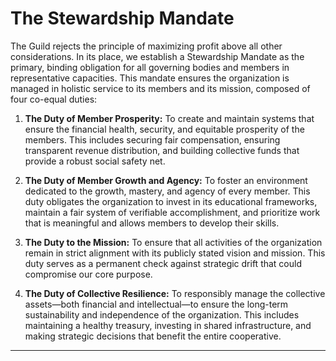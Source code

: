 # The Stewardship Mandate

The Guild rejects the principle of maximizing profit above all other considerations. In its place, we establish a Stewardship Mandate as the primary, binding obligation for all governing bodies and members in representative capacities. This mandate ensures the organization is managed in holistic service to its members and its mission, composed of four co-equal duties:


1.  **The Duty of Member Prosperity:**
To create and maintain systems that ensure the financial health, security, and equitable prosperity of the members. This includes securing fair compensation, ensuring transparent revenue distribution, and building collective funds that provide a robust social safety net.

2.  **The Duty of Member Growth and Agency:**
To foster an environment dedicated to the growth, mastery, and agency of every member. This duty obligates the organization to invest in its educational frameworks, maintain a fair system of verifiable accomplishment, and prioritize work that is meaningful and allows members to develop their skills.

3.  **The Duty to the Mission:**
To ensure that all activities of the organization remain in strict alignment with its publicly stated vision and mission. This duty serves as a permanent check against strategic drift that could compromise our core purpose.

4.  **The Duty of Collective Resilience:**
To responsibly manage the collective assets—both financial and intellectual—to ensure the long-term sustainability and independence of the organization. This includes maintaining a healthy treasury, investing in shared infrastructure, and making strategic decisions that benefit the entire cooperative.

---
